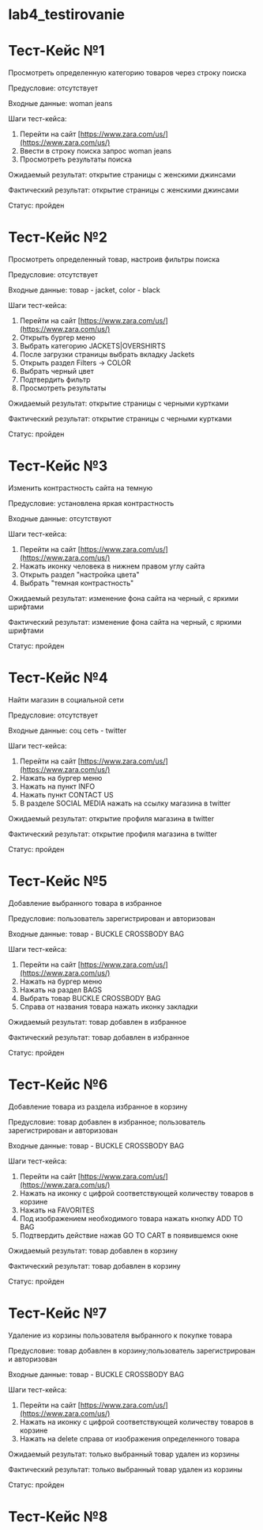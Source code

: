 # lab4_testirovanie
# Тест-Кейс №1

Просмотреть определенную категорию товаров через строку поиска

Предусловие: отсутствует

Входные данные: woman jeans

Шаги тест-кейса:
1. Перейти на сайт [https://www.zara.com/us/](https://www.zara.com/us/)
2. Ввести в строку поиска запрос woman jeans
3. Просмотреть результаты поиска

Ожидаемый результат: открытие страницы с женскими джинсами 

Фактический результат: открытие страницы с женскими джинсами

Статус: пройден

# Тест-Кейс №2

Просмотреть определенный товар, настроив фильтры поиска

Предусловие: отсутствует

Входные данные: товар - jacket, color - black

Шаги тест-кейса:
1. Перейти на сайт [https://www.zara.com/us/](https://www.zara.com/us/)
2. Открыть бургер меню
3. Выбрать категорию JACKETS|OVERSHIRTS
4. После загрузки страницы выбрать вкладку Jackets
5. Открыть раздел Filters -> COLOR
6. Выбрать черный цвет 
7. Подтвердить фильтр
8. Просмотреть результаты

Ожидаемый результат: открытие страницы с черными куртками 

Фактический результат: открытие страницы с черными куртками 

Статус: пройден

# Тест-Кейс №3

Изменить контрастность сайта на темную

Предусловие: установлена яркая контрастность

Входные данные: отсутствуют

Шаги тест-кейса:
1. Перейти на сайт [https://www.zara.com/us/](https://www.zara.com/us/)
2. Нажать иконку человека в нижнем правом углу сайта
3. Открыть раздел "настройка цвета"
4. Выбрать "темная контрастность"

Ожидаемый результат: изменение фона сайта на черный, с яркими шрифтами

Фактический результат: изменение фона сайта на черный, с яркими шрифтами

Статус: пройден

# Тест-Кейс №4

Найти магазин в социальной сети

Предусловие: отсутствует

Входные данные: соц сеть - twitter

Шаги тест-кейса:
1. Перейти на сайт [https://www.zara.com/us/](https://www.zara.com/us/)
2. Нажать на бургер меню
3. Нажать на пункт INFO
4. Нажать пункт CONTACT US
5. В разделе SOCIAL MEDIA нажать на ссылку магазина в twitter

Ожидаемый результат: открытие профиля магазина в twitter

Фактический результат: открытие профиля магазина в twitter

Статус: пройден

# Тест-Кейс №5

Добавление выбранного товара в избранное

Предусловие: пользователь зарегистрирован и авторизован 

Входные данные: товар - BUCKLE CROSSBODY BAG

Шаги тест-кейса:
1. Перейти на сайт [https://www.zara.com/us/](https://www.zara.com/us/)
2. Нажать на бургер меню
3. Нажать на раздел BAGS
4. Выбрать товар BUCKLE CROSSBODY BAG
5. Справа от названия товара нажать иконку закладки

Ожидаемый результат: товар добавлен в избранное 

Фактический результат: товар добавлен в избранное

Статус: пройден

# Тест-Кейс №6
Добавление товара из раздела избранное в корзину

Предусловие: товар добавлен в избранное; пользователь зарегистрирован и авторизован 

Входные данные: товар - BUCKLE CROSSBODY BAG

Шаги тест-кейса:
1. Перейти на сайт [https://www.zara.com/us/](https://www.zara.com/us/)
2. Нажать на иконку с цифрой соответствующей количеству товаров в корзине
3. Нажать на FAVORITES
4. Под изображением необходимого товара нажать кнопку ADD TO BAG
5. Подтвердить действие нажав GO TO CART в появившемся окне

Ожидаемый результат: товар добавлен в корзину

Фактический результат: товар добавлен в корзину

Статус: пройден

# Тест-Кейс №7
Удаление из корзины пользователя выбранного к покупке товара

Предусловие: товар добавлен в корзину;пользователь зарегистрирован и авторизован 

Входные данные: товар - BUCKLE CROSSBODY BAG

Шаги тест-кейса:
1. Перейти на сайт [https://www.zara.com/us/](https://www.zara.com/us/)
2. Нажать на иконку с цифрой соответствующей количеству товаров в корзине
3. Нажать на  delete справа от изображения определенного товара

Ожидаемый результат: только выбранный товар удален из корзины

Фактический результат: только выбранный товар удален из корзины

Статус: пройден

# Тест-Кейс №8
